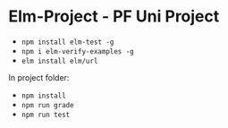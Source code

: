 # Elm-Project - PF Uni Project

- `npm install elm-test -g`
- `npm i elm-verify-examples -g`
- `elm install elm/url`

In project folder:
- `npm install`
- `npm run grade`
- `npm run test`
